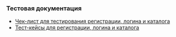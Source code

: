 ### Тестовая документация
* [Чек-лист для тестирования регистрации, логина и каталога](https://docs.google.com/spreadsheets/d/1Qfbpx6PcUbPhfi-1xTGyeupxyXb08T_uAKc5CdEjFpw/edit?gid=1644907265#gid=1644907265)
* [Тест-кейсы для регистрации, логина и каталога](https://app.qase.io/project/G10?previewMode=side&suite=11&tab=properties)
